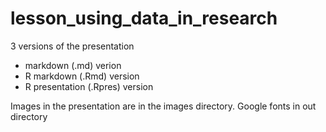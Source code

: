 # lesson_using_data_in_research

3 versions of the presentation
- markdown (.md) verion
- R markdown (.Rmd) version
- R presentation (.Rpres) version

Images in the presentation are in the images directory.
Google fonts in out directory

